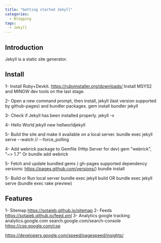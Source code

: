 ```yaml
---
title: "Getting started Jekyll"
categories:
  - Blogging
tags:
  - Jekyll
---
```


## Introduction

Jekyll is a static site generator.

## Install

1- Install Ruby+Devkit.
<https://rubyinstaller.org/downloads/>
Install MSYS2 and MINGW dev tools on the last stage.

2- Open a new command prompt, then install, jekyll (last version supported by github-pages)
and bundler packages.
gem install bundler jekyll

3- Check if Jekyll has been installed properly.
jekyll -v

4- Hello World
jekyll new hellworldjekyll

5- Build the site and make it available on a local server.
bundle exec jekyll serve --watch // --force_polling

4- Add webrick package to Gemfile (Http Server for dev)
gem "webrick", "~> 1.7"
Or
bundle add webrick

5- Fetch and update bundled gems
( gh-pages supported dependency versions: https://pages.github.com/versions/)
bundle install

5- Build or Run local server
bundle exec jekyll build
OR
bundle exec jekyll serve
(bundle exec rake preview)

## Features

1- Sitemap
<https://sotaieb.github.io/sitemap>
2- Feeds
<https://sotaieb.github.io/feed.xml>
3- Analytics
google tracking
analytics.google.com
search.google.com/search-console
<https://cse.google.com/cse>

<https://developers.google.com/speed/pagespeed/insights/>
